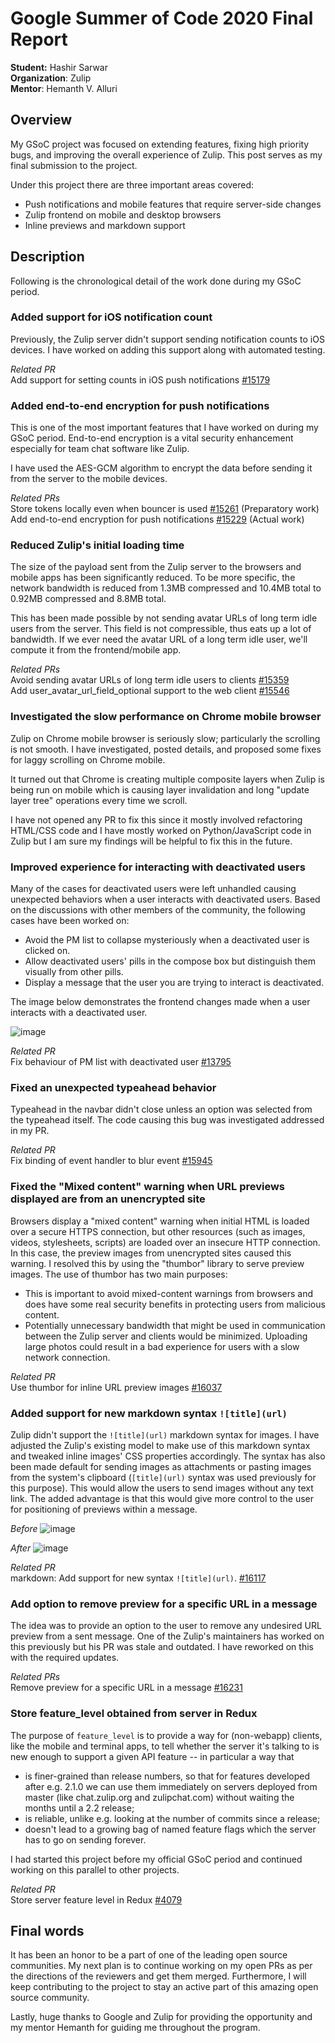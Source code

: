 # Google Summer of Code 2020 Final Report

**Student:** Hashir Sarwar  
**Organization**: Zulip  
**Mentor**: Hemanth V. Alluri

## Overview

My GSoC project was focused on extending features, fixing high priority bugs, and improving the overall experience of Zulip. This post serves as my final submission to the project.

Under this project there are three important areas covered:

- Push notifications and mobile features that require server-side changes
- Zulip frontend on mobile and desktop browsers
- Inline previews and markdown support

## Description

Following is the chronological detail of the work done during my GSoC period.

### Added support for iOS notification count

Previously, the Zulip server didn't support sending notification counts to iOS devices. I have worked on adding this support along with automated testing.

*Related PR*  
Add support for setting counts in iOS push notifications [#15179](https://github.com/zulip/zulip/pull/15179)

### Added end-to-end encryption for push notifications

This is one of the most important features that I have worked on during my GSoC period. End-to-end encryption is a vital security enhancement especially for team chat software like Zulip.

I have used the AES-GCM algorithm to encrypt the data before sending it from the server to the mobile devices.

*Related PRs*  
Store tokens locally even when bouncer is used [#15261](https://github.com/zulip/zulip/pull/15261) (Preparatory work)  
Add end-to-end encryption for push notifications [#15229](https://github.com/zulip/zulip/pull/15229) (Actual work)

### Reduced Zulip's initial loading time

The size of the payload sent from the Zulip server to the browsers and mobile apps has been significantly reduced. To be more specific, the network bandwidth is reduced from 1.3MB compressed and 10.4MB total to 0.92MB compressed and 8.8MB total.

This has been made possible by not sending avatar URLs of long term idle users from the server. This field is not compressible, thus eats up a lot of bandwidth. If we ever need the avatar URL of a long term idle user, we'll compute it from the frontend/mobile app.

*Related PRs*  
Avoid sending avatar URLs of long term idle users to clients [#15359](https://github.com/zulip/zulip/pull/15359)  
Add user_avatar_url_field_optional support to the web client [#15546](https://github.com/zulip/zulip/pull/15546)

### Investigated the slow performance on Chrome mobile browser

Zulip on Chrome mobile browser is seriously slow; particularly the scrolling is not smooth. I have investigated, posted details, and proposed some fixes for laggy scrolling on Chrome mobile.

It turned out that Chrome is creating multiple composite layers when Zulip is being run on mobile which is causing layer invalidation and long "update layer tree" operations every time we scroll.

I have not opened any PR to fix this since it mostly involved refactoring HTML/CSS code and I have mostly worked on Python/JavaScript code in Zulip but I am sure my findings will be helpful to fix this in the future.

### Improved experience for interacting with deactivated users

Many of the cases for deactivated users were left unhandled causing unexpected behaviors when a user interacts with deactivated users. Based on the discussions with other members of the community, the following cases have been worked on:

- Avoid the PM list to collapse mysteriously when a deactivated user is clicked on.
- Allow deactivated users' pills in the compose box but distinguish them visually from other pills.
- Display a message that the user you are trying to interact is deactivated.

The image below demonstrates the frontend changes made when a user interacts with a deactivated user.

![image](https://user-images.githubusercontent.com/45683359/88746327-bcf07a00-d165-11ea-9afe-5c76de380be1.png)

*Related PR*  
Fix behaviour of PM list with deactivated user [#13795](https://github.com/zulip/zulip/pull/13795)

### Fixed an unexpected typeahead behavior

Typeahead in the navbar didn't close unless an option was selected from the typeahead itself. The code causing this bug was investigated addressed in my PR.

*Related PR*  
Fix binding of event handler to blur event [#15945](https://github.com/zulip/zulip/pull/15945)

### Fixed the "Mixed content" warning when URL previews displayed are from an unencrypted site

Browsers display a "mixed content" warning when initial HTML is loaded over a secure HTTPS connection, but other resources (such as images, videos, stylesheets, scripts) are loaded over an insecure HTTP connection. In this case, the preview images from unencrypted sites caused this warning. I resolved this by using the "thumbor" library to serve preview images. The use of thumbor has two main purposes:

- This is important to avoid mixed-content warnings from browsers and does have some real security benefits in protecting users from malicious content.
- Potentially unnecessary bandwidth that might be used in communication between the Zulip server and clients would be minimized. Uploading large photos could result in a bad experience for users with a slow network connection.

*Related PR*  
Use thumbor for inline URL preview images [#16037](https://github.com/zulip/zulip/pull/16037)

### Added support for new markdown syntax `![title](url)`

Zulip didn't support the `![title](url)` markdown syntax for images. I have adjusted the Zulip's existing model to make use of this markdown syntax and tweaked inline images' CSS properties accordingly. The syntax has also been made default for sending images as attachments or pasting images from the system's clipboard (`[title](url)` syntax was used previously for this purpose). This would allow the users to send images without any text link. The added advantage is that this would give more control to the user for positioning of previews within a message.

*Before*
![image](https://www.linkpicture.com/q/image-1_5.png)

*After*
![image](https://linkpicture.com/q/image_17.png)

*Related PR*  
markdown: Add support for new syntax `![title](url)`. [#16117](https://github.com/zulip/zulip/pull/16117)

### Add option to remove preview for a specific URL in a message

The idea was to provide an option to the user to remove any undesired URL preview from a sent message. One of the Zulip's maintainers has worked on this previously but his PR was stale and outdated. I have reworked on this with the required updates.

*Related PRs*  
Remove preview for a specific URL in a message [#16231](https://github.com/zulip/zulip/pull/16231)

### Store feature_level obtained from server in Redux

The purpose of `feature_level` is to provide a way for (non-webapp) clients, like the mobile and terminal apps, to tell whether the server it's talking to is new enough to support a given API feature -- in particular a way that

- is finer-grained than release numbers, so that for features developed after e.g. 2.1.0 we can use them immediately on servers deployed from master (like chat.zulip.org and zulipchat.com) without waiting the months until a 2.2 release;
- is reliable, unlike e.g. looking at the number of commits since a release;
- doesn't lead to a growing bag of named feature flags which the server has to go on sending forever.

I had started this project before my official GSoC period and continued working on this parallel to other projects.

*Related PR*  
Store server feature level in Redux [#4079](https://github.com/zulip/zulip-mobile/pull/4079)

## Final words

It has been an honor to be a part of one of the leading open source communities. My next plan is to continue working on my open PRs as per the directions of the reviewers and get them merged. Furthermore, I will keep contributing to the project to stay an active part of this amazing open source community.

Lastly, huge thanks to Google and Zulip for providing the opportunity and my mentor Hemanth for guiding me throughout the program.
